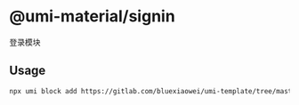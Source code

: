 # @umi-material/signin

登录模块

## Usage
```sh
npx umi block add https://gitlab.com/bluexiaowei/umi-template/tree/master/block/canvas
```
